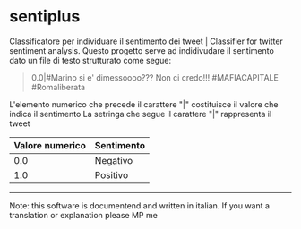 # sentiplus

Classificatore per individuare il sentimento dei tweet | Classifier for twitter sentiment analysis.
Questo progetto serve ad indidivudare il sentimento dato un file di testo strutturato come segue:

> 0.0|#Marino si e' dimessoooo??? Non ci credo!!!   #MAFIACAPITALE  #Romaliberata

L'elemento numerico che precede il carattere "|" costituisce il valore che indica il sentimento
La setringa che segue il carattere "|" rappresenta il tweet

Valore numerico | Sentimento
------------ | -------------
0.0 | Negativo
1.0 | Positivo


---
Note: this software is documentend and written in italian. 
If you want a translation or explanation please MP me

